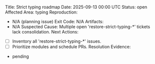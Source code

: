 Title: Strict typing roadmap
Date: 2025-09-13 00:00 UTC
Status: open
Affected Area: typing
Reproduction:
  - N/A (planning issue)
Exit Code: N/A
Artifacts:
  - N/A
Suspected Cause: Multiple open 'restore-strict-typing-*' tickets lack consolidation.
Next Actions:
  - [ ] Inventory all 'restore-strict-typing-*' issues.
  - [ ] Prioritize modules and schedule PRs.
Resolution Evidence:
  - pending
